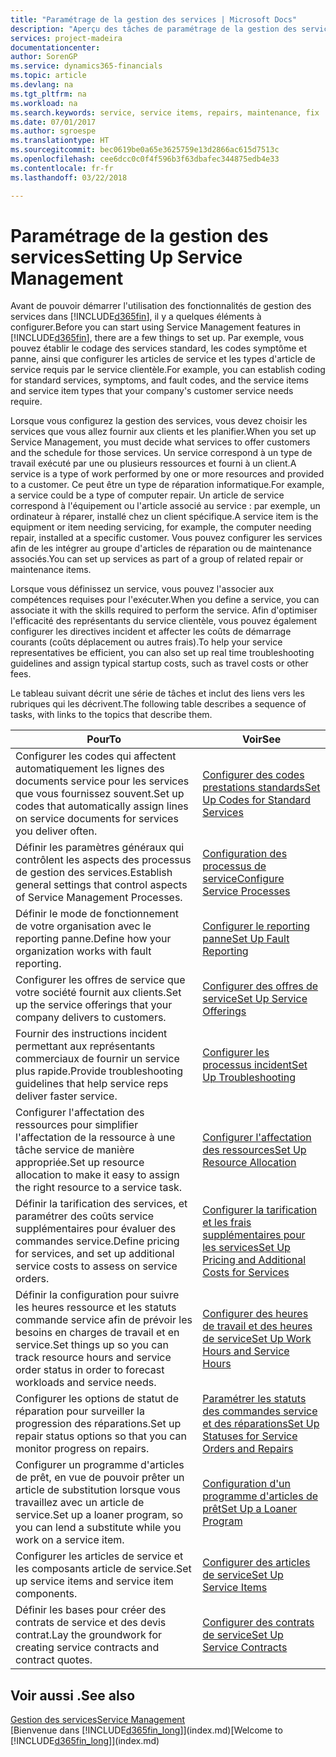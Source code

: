 ```yaml
---
title: "Paramétrage de la gestion des services | Microsoft Docs"
description: "Aperçu des tâches de paramétrage de la gestion des services en fonction de la manière dont vos partenaires gère leurs services."
services: project-madeira
documentationcenter: 
author: SorenGP
ms.service: dynamics365-financials
ms.topic: article
ms.devlang: na
ms.tgt_pltfrm: na
ms.workload: na
ms.search.keywords: service, service items, repairs, maintenance, fix
ms.date: 07/01/2017
ms.author: sgroespe
ms.translationtype: HT
ms.sourcegitcommit: bec0619be0a65e3625759e13d2866ac615d7513c
ms.openlocfilehash: cee6dcc0c0f4f596b3f63dbafec344875edb4e33
ms.contentlocale: fr-fr
ms.lasthandoff: 03/22/2018

---
```


# <a name="setting-up-service-management"></a><span data-ttu-id="11d5b-103">Paramétrage de la gestion des services</span><span class="sxs-lookup"><span data-stu-id="11d5b-103">Setting Up Service Management</span></span>
<span data-ttu-id="11d5b-104">Avant de pouvoir démarrer l'utilisation des fonctionnalités de gestion des services dans [!INCLUDE[d365fin](includes/d365fin_md.md)], il y a quelques éléments à configurer.</span><span class="sxs-lookup"><span data-stu-id="11d5b-104">Before you can start using Service Management features in [!INCLUDE[d365fin](includes/d365fin_md.md)], there are a few things to set up.</span></span> <span data-ttu-id="11d5b-105">Par exemple, vous pouvez établir le codage des services standard, les codes symptôme et panne, ainsi que configurer les articles de service et les types d'article de service requis par le service clientèle.</span><span class="sxs-lookup"><span data-stu-id="11d5b-105">For example, you can establish coding for standard services, symptoms, and fault codes, and the service items and service item types that your company's customer service needs require.</span></span>  

<span data-ttu-id="11d5b-106">Lorsque vous configurez la gestion des services, vous devez choisir les services que vous allez fournir aux clients et les planifier.</span><span class="sxs-lookup"><span data-stu-id="11d5b-106">When you set up Service Management, you must decide what services to offer customers and the schedule for those services.</span></span> <span data-ttu-id="11d5b-107">Un service correspond à un type de travail exécuté par une ou plusieurs ressources et fourni à un client.</span><span class="sxs-lookup"><span data-stu-id="11d5b-107">A service is a type of work performed by one or more resources and provided to a customer.</span></span> <span data-ttu-id="11d5b-108">Ce peut être un type de réparation informatique.</span><span class="sxs-lookup"><span data-stu-id="11d5b-108">For example, a service could be a type of computer repair.</span></span> <span data-ttu-id="11d5b-109">Un article de service correspond à l'équipement ou l'article associé au service : par exemple, un ordinateur à réparer, installé chez un client spécifique.</span><span class="sxs-lookup"><span data-stu-id="11d5b-109">A service item is the equipment or item needing servicing, for example, the computer needing repair, installed at a specific customer.</span></span> <span data-ttu-id="11d5b-110">Vous pouvez configurer les services afin de les intégrer au groupe d'articles de réparation ou de maintenance associés.</span><span class="sxs-lookup"><span data-stu-id="11d5b-110">You can set up services as part of a group of related repair or maintenance items.</span></span>  
  
<span data-ttu-id="11d5b-111">Lorsque vous définissez un service, vous pouvez l'associer aux compétences requises pour l'exécuter.</span><span class="sxs-lookup"><span data-stu-id="11d5b-111">When you define a service, you can associate it with the skills required to perform the service.</span></span> <span data-ttu-id="11d5b-112">Afin d'optimiser l'efficacité des représentants du service clientèle, vous pouvez également configurer les directives incident et affecter les coûts de démarrage courants (coûts déplacement ou autres frais).</span><span class="sxs-lookup"><span data-stu-id="11d5b-112">To help your service representatives be efficient, you can also set up real time troubleshooting guidelines and assign typical startup costs, such as travel costs or other fees.</span></span>  

<span data-ttu-id="11d5b-113">Le tableau suivant décrit une série de tâches et inclut des liens vers les rubriques qui les décrivent.</span><span class="sxs-lookup"><span data-stu-id="11d5b-113">The following table describes a sequence of tasks, with links to the topics that describe them.</span></span>  
  
| <span data-ttu-id="11d5b-114">Pour</span><span class="sxs-lookup"><span data-stu-id="11d5b-114">To</span></span> | <span data-ttu-id="11d5b-115">Voir</span><span class="sxs-lookup"><span data-stu-id="11d5b-115">See</span></span> |
| --- | --- |
| <span data-ttu-id="11d5b-116">Configurer les codes qui affectent automatiquement les lignes des documents service pour les services que vous fournissez souvent.</span><span class="sxs-lookup"><span data-stu-id="11d5b-116">Set up codes that automatically assign lines on service documents for services you deliver often.</span></span> |[<span data-ttu-id="11d5b-117">Configurer des codes prestations standards</span><span class="sxs-lookup"><span data-stu-id="11d5b-117">Set Up Codes for Standard Services</span></span>](service-how-setup-service-coding.md)|
| <span data-ttu-id="11d5b-118">Définir les paramètres généraux qui contrôlent les aspects des processus de gestion des services.</span><span class="sxs-lookup"><span data-stu-id="11d5b-118">Establish general settings that control aspects of Service Management Processes.</span></span>|[<span data-ttu-id="11d5b-119">Configuration des processus de service</span><span class="sxs-lookup"><span data-stu-id="11d5b-119">Configure Service Processes</span></span>](service-setup-service-processes.md)|
| <span data-ttu-id="11d5b-120">Définir le mode de fonctionnement de votre organisation avec le reporting panne.</span><span class="sxs-lookup"><span data-stu-id="11d5b-120">Define how your organization works with fault reporting.</span></span> |[<span data-ttu-id="11d5b-121">Configurer le reporting panne</span><span class="sxs-lookup"><span data-stu-id="11d5b-121">Set Up Fault Reporting</span></span>](service-how-setup-fault-reporting.md) |
| <span data-ttu-id="11d5b-122">Configurer les offres de service que votre société fournit aux clients.</span><span class="sxs-lookup"><span data-stu-id="11d5b-122">Set up the service offerings that your company delivers to customers.</span></span>|[<span data-ttu-id="11d5b-123">Configurer des offres de service</span><span class="sxs-lookup"><span data-stu-id="11d5b-123">Set Up Service Offerings</span></span>](service-how-setup-service-offerings.md)|
| <span data-ttu-id="11d5b-124">Fournir des instructions incident permettant aux représentants commerciaux de fournir un service plus rapide.</span><span class="sxs-lookup"><span data-stu-id="11d5b-124">Provide troubleshooting guidelines that help service reps deliver faster service.</span></span> |[<span data-ttu-id="11d5b-125">Configurer les processus incident</span><span class="sxs-lookup"><span data-stu-id="11d5b-125">Set Up Troubleshooting</span></span>](service-how-setup-troubleshooting.md) |
| <span data-ttu-id="11d5b-126">Configurer l'affectation des ressources pour simplifier l'affectation de la ressource à une tâche service de manière appropriée.</span><span class="sxs-lookup"><span data-stu-id="11d5b-126">Set up resource allocation to make it easy to assign the right resource to a service task.</span></span> |[<span data-ttu-id="11d5b-127">Configurer l'affectation des ressources</span><span class="sxs-lookup"><span data-stu-id="11d5b-127">Set Up Resource Allocation</span></span>](service-how-setup-resource-allocation.md) |
| <span data-ttu-id="11d5b-128">Définir la tarification des services, et paramétrer des coûts service supplémentaires pour évaluer des commandes service.</span><span class="sxs-lookup"><span data-stu-id="11d5b-128">Define pricing for services, and set up additional service costs to assess on service orders.</span></span> |[<span data-ttu-id="11d5b-129">Configurer la tarification et les frais supplémentaires pour les services</span><span class="sxs-lookup"><span data-stu-id="11d5b-129">Set Up Pricing and Additional Costs for Services</span></span>](service-how-setup-service-costs-pricing.md)|
| <span data-ttu-id="11d5b-130">Définir la configuration pour suivre les heures ressource et les statuts commande service afin de prévoir les besoins en charges de travail et en service.</span><span class="sxs-lookup"><span data-stu-id="11d5b-130">Set things up so you can track resource hours and service order status in order to forecast workloads and service needs.</span></span>|[<span data-ttu-id="11d5b-131">Configurer des heures de travail et des heures de service</span><span class="sxs-lookup"><span data-stu-id="11d5b-131">Set Up Work Hours and Service Hours</span></span>](service-how-setup-work-service-hours.md)|
| <span data-ttu-id="11d5b-132">Configurer les options de statut de réparation pour surveiller la progression des réparations.</span><span class="sxs-lookup"><span data-stu-id="11d5b-132">Set up repair status options so that you can monitor progress on repairs.</span></span> | [<span data-ttu-id="11d5b-133">Paramétrer les statuts des commandes service et des réparations</span><span class="sxs-lookup"><span data-stu-id="11d5b-133">Set Up Statuses for Service Orders and Repairs</span></span>](service-order-repair-status.md)|
| <span data-ttu-id="11d5b-134">Configurer un programme d'articles de prêt, en vue de pouvoir prêter un article de substitution lorsque vous travaillez avec un article de service.</span><span class="sxs-lookup"><span data-stu-id="11d5b-134">Set up a loaner program, so you can lend a substitute while you work on a service item.</span></span> |[<span data-ttu-id="11d5b-135">Configuration d'un programme d'articles de prêt</span><span class="sxs-lookup"><span data-stu-id="11d5b-135">Set Up a Loaner Program</span></span>](service-how-setup-loaner-program.md) |
| <span data-ttu-id="11d5b-136">Configurer les articles de service et les composants article de service.</span><span class="sxs-lookup"><span data-stu-id="11d5b-136">Set up service items and service item components.</span></span> |[<span data-ttu-id="11d5b-137">Configurer des articles de service</span><span class="sxs-lookup"><span data-stu-id="11d5b-137">Set Up Service Items</span></span>](service-how-setup-service-items.md) |
| <span data-ttu-id="11d5b-138">Définir les bases pour créer des contrats de service et des devis contrat.</span><span class="sxs-lookup"><span data-stu-id="11d5b-138">Lay the groundwork for creating service contracts and contract quotes.</span></span> |[<span data-ttu-id="11d5b-139">Configurer des contrats de service</span><span class="sxs-lookup"><span data-stu-id="11d5b-139">Set Up Service Contracts</span></span>](service-how-setup-service-contracts.md) |

## <a name="see-also"></a><span data-ttu-id="11d5b-140">Voir aussi .</span><span class="sxs-lookup"><span data-stu-id="11d5b-140">See also</span></span>
[<span data-ttu-id="11d5b-141">Gestion des services</span><span class="sxs-lookup"><span data-stu-id="11d5b-141">Service Management</span></span>](service-service.md)  
<span data-ttu-id="11d5b-142">[Bienvenue dans [!INCLUDE[d365fin_long](includes/d365fin_long_md.md)]](index.md)</span><span class="sxs-lookup"><span data-stu-id="11d5b-142">[Welcome to [!INCLUDE[d365fin_long](includes/d365fin_long_md.md)]](index.md)</span></span>  

